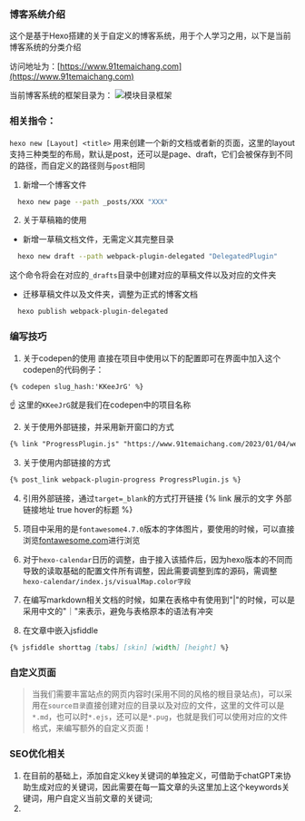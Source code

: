 
### 博客系统介绍
这个是基于Hexo搭建的关于自定义的博客系统，用于个人学习之用，以下是当前博客系统的分类介绍

访问地址为：[https://www.91temaichang.com](https://www.91temaichang.com)

当前博客系统的框架目录为：
![模块目录框架](blog-structure.png)

### 相关指令：
`hexo new [Layout] <title>`
用来创建一个新的文档或者新的页面，这里的layout支持三种类型的布局，默认是post，还可以是page、draft，它们会被保存到不同的路径，而自定义的路径则与`post`相同
1. 新增一个博客文件
```bash
  hexo new page --path _posts/XXX "XXX"
```
2. 关于草稿箱的使用
  + 新增一草稿文档文件，无需定义其完整目录
  ```bash
    hexo new draft --path webpack-plugin-delegated "DelegatedPlugin"
  ``` 
  这个命令将会在对应的`_drafts`目录中创建对应的草稿文件以及对应的文件夹
  + 迁移草稿文件以及文件夹，调整为正式的博客文档
  ```bash
    hexo publish webpack-plugin-delegated
  ```

### 编写技巧

1. 关于codepen的使用
直接在项目中使用以下的配置即可在界面中加入这个codepen的代码例子：
```markdown
{% codepen slug_hash:'KKeeJrG' %}
```
:point_up: 这里的`KKeeJrG`就是我们在codepen中的项目名称

2. 关于使用外部链接，并采用新开窗口的方式
```markdown
{% link "ProgressPlugin.js" "https://www.91temaichang.com/2023/01/04/webpack-plugin-progress/" true ProgressPlugin.js %}
```

3. 关于使用内部链接的方式
```markdown
{% post_link webpack-plugin-progress ProgressPlugin.js %}
```

4. 引用外部链接，通过`target=_blank`的方式打开链接
{% link 展示的文字 外部链接地址 true hover的标题 %}

5. 项目中采用的是`fontawesome4.7.0`版本的字体图片，要使用的时候，可以直接浏览[fontawesome.com](https://fontawesome.com/v4/icons/)进行浏览


6. 对于`hexo-calendar`日历的调整，由于接入该插件后，因为hexo版本的不同而导致的读取基础的配置文件所有调整，因此需要调整到库的源码，需调整`hexo-calendar/index.js/visualMap.color字段` 

7. 在编写markdown相关文档的时候，如果在表格中有使用到"|"的时候，可以是采用中文的"｜"来表示，避免与表格原本的语法有冲突

8. 在文章中嵌入jsfiddle
```markdown
{% jsfiddle shorttag [tabs] [skin] [width] [height] %}
```

### 自定义页面
> 当我们需要丰富站点的网页内容时(采用不同的风格的根目录站点)，可以采用在`source目录`直接创建对应的目录以及对应的文件，这里的文件可以是`*.md`，也可以时`*.ejs`，还可以是`*.pug`，也就是我们可以使用对应的文件格式，来编写额外的自定义页面！

### SEO优化相关
1. 在目前的基础上，添加自定义key关键词的单独定义，可借助于chatGPT来协助生成对应的关键词，因此需要在每一篇文章的头这里加上这个keywords关键词，用户自定义当前文章的关键词;
2. 